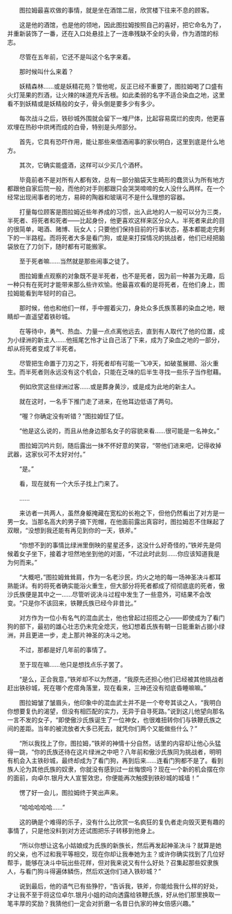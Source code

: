 　　图拉姆最喜欢做的事情，就是坐在酒馆二层，欣赏楼下往来不息的顾客。

　　这是他的酒馆，也是他的领地，因此图拉姆按照自己的喜好，把它命名为了，并重新装饰了一番，还在入口处悬挂上了一连串残缺不全的头骨，作为酒馆的标志。

　　尽管在五年前，它还不是叫这个名字来着。

　　那时候叫什么来着？

　　妖精森林……或是妖精花苑？管他呢，反正已经不重要了，图拉姆喝了口盛有火灯笼果的烈酒，让火辣的味道充斥舌根。如此柔弱的名字不适合染血之地，这里看不到妖精或是妖精般的女子，骨头倒是要多少有多少。

　　每次战斗之后，铁砂城外围就会留下一堆尸体，比起容易腐烂的皮肉，他更喜欢埋在热砂中烘烤而成的白骨，特别是头颅部分。

　　首先，它具有恐吓作用，能让那些来借酒闹事的家伙明白，这里到底是什么地方。

　　其次，它确实能盛酒，这样可以少买几个酒杯。

　　毕竟前者不是对所有人都有效，总有一部分脑袋天生畸形的蠢货认为所有地方都跟他自家后院一般，而他的对手则都跟只会哭哭啼啼的女人没什么两样。在一个经常出现闹事者的地方，易碎的陶器和玻璃可不是什么理想的容器。

　　打量每位顾客是图拉姆近些年养成的习惯，出入此地的人一般可以分为三类，半死者、将死者和死者——比起身份，他更喜欢这样来区分众人。半死者来此的目的很简单，喝酒、赌博、玩女人；只要他们保持目前的行事状态，基本都能走完剩下的一半路程。而将死者大多是看门狗，或是来打探情况的挑战者，他们已经把脑袋放在了刀剑下，随时都有可能搬家。

　　至于死者嘛……当然就是那些闹事之徒了。

　　图拉姆重点观察的对象既不是半死者，也不是死者，因为前一种甚为无趣，后一种只有在死时才能带来那么些许欢愉。他最喜欢看的是将死者，在他们身上，图拉姆能看到年轻时的自己。

　　那时候，他也和他们一样，手中握着尖刀，身处众多氏族羡慕的染血之地，眼睛却一直遥望着铁砂城。

　　在等待中，勇气、热血、力量一点点离他远去，直到有人取代了他的位置，成为小绿洲的新主人……他摇尾乞怜才让自己活了下来，成为了染血之地的一部分，却从将死者变成了半死者。

　　尽管把生命置于刀刃之下，将死者却有可能一飞冲天，如破茧展翅、浴火重生。而半死者则永远没有这个机会，只能在乏味的后半生寻找一些乐子当作慰藉。

　　例如欣赏这些绿洲过客……或是葬身黄沙，或是成为此地的新主人。

　　就在这时，一名手下推门走了进来，在他耳边低语了两句。

　　“喔？你确定没有听错？”图拉姆怔了怔。

　　“他是这么说的，而且从他身边那名女子的容貌来看……很可能是一名神女。”

　　图拉姆沉吟片刻，随后露出一抹不怀好意的笑容，“带他们进来吧，记得收掉武器，这家伙可不太好对付。”

　　“是。”

　　看，现在就有一个大乐子找上门来了。

　　……

　　来访者一共两人，虽然身躯掩藏在宽松的长袍之下，但他仍然看出了对方是一男一女。当那名高大的男子摘下兜帽，在他面前露出真容时，图拉姆忍不住眯起了双眼，“没想到我还能有再见到你的一天，铁斧。”

　　“你想不到的事情比绿洲里倒映的星星还多，这没什么好奇怪的，”铁斧先是伺候着女子坐下，接着才坦然地坐到他的对面，“不过此时此刻……你应该知道我是为何而来。”

　　“大概吧，”图拉姆耸耸肩，作为一名老沙民，灼火之地的每一场神圣决斗都耳熟能详。有的将死者确实能浴火重生，但大部分将死者都成了彻彻底底的死者，傲沙氏族便是其中之一……尽管听说决斗过程中发生了一些意外，可结果不会改变。“只是你不该回来，铁鞭氏族已经今非昔比。”

　　对方作为一位小有名气的混血武士，他也曾起过招揽之心——即使成为了看门狗的部下，最初的雄心壮志仍未完全熄灭，他幻想着氏族有朝一日能重新占据小绿洲，并且更进一步，走上那片神圣的决斗之地。

　　不过，那都是好几年前的事情了。

　　至于现在嘛……他只是想找点乐子罢了。

　　“是么，正合我意，”铁斧却不以为然道，“我原先还担心他们已经被其他挑战者赶出铁砂城，死在哪个疙瘩角落里，现在看来，三神还没有彻底昏睡嘛嘛。”

　　图拉姆皱了皱眉头，他印象中的混血武士并不是一个夸夸其谈之人，“我明白你想要复仇的渴望，但没有相匹配的实力，无异于自寻死路。”说到这儿他望向那名一言不发的女子，“即使傲沙氏族诞生了一位神女，也很难扭转你们与铁鞭氏族之间的差距。当年的被流放者大多已死去，就凭你们两个又能做些什么？”

　　“所以我找上了你，图拉姆，”铁斧的神情十分自然，话里的内容却让他心头猛得一跳，“你的氏族还待在这片绿洲之中吧？八年前和傲沙氏族同为挑战者，明明有机会入主铁砂城，最终却成为了看门狗，再到后来……连看门狗都不是了。看到族人沦为其他氏族的奴隶，你就没有感到过一丝悔恨吗？现在一个新的机会摆在你的面前，向卓尔.银月大人宣誓效忠，你便能再次触摸到铁砂城的城墙！”

　　愣了好一会儿，图拉姆终于笑出声来。

　　“哈哈哈哈哈……”

　　这的确是个难得的乐子，没有什么比欣赏一名疯狂的复仇者走向毁灭更有趣的事情了，只是他没料到对方还试图把乐子转移到他身上。

　　“所以你想让这名小姑娘成为氏族的新族长，然后再发起神圣决斗？就算是她的父亲，也不过和我平等相交，现在你却让我奉她为主？或许你确实找到了几位好帮手，能够在决斗中玩出些花样，但对我来说又有什么好处？召集起那些奴隶族人，与看门狗斗得遍体鳞伤，然后欢送你们进入铁砂城？”

　　说到最后，他的语气已有些狰狞，“告诉我，铁斧，你能给我什么样的好处，才让我不至于将这位卓尔.银月小姐的动向透露给铁鞭氏族，好从他们那里换取一笔丰厚的奖励？我猜他们一定会对折磨一名昔日仇家的神女倍感兴趣。”

